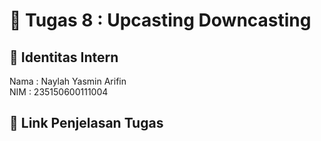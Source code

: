# 📁 Tugas 8 : Upcasting Downcasting

## 👤 Identitas Intern
Nama : Naylah Yasmin Arifin             
NIM  : 235150600111004

## 🔗 Link Penjelasan Tugas
